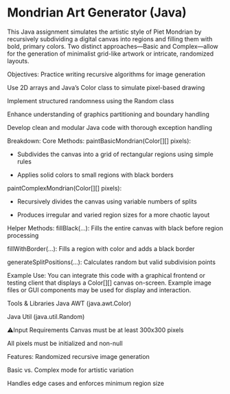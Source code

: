 # Mondrian Art Generator (Java)
This Java assignment simulates the artistic style of Piet Mondrian by recursively subdividing a digital canvas into regions and filling them with bold, primary colors. Two distinct approaches—Basic and Complex—allow for the generation of minimalist grid-like artwork or intricate, randomized layouts.

Objectives:
Practice writing recursive algorithms for image generation

Use 2D arrays and Java’s Color class to simulate pixel-based drawing

Implement structured randomness using the Random class

Enhance understanding of graphics partitioning and boundary handling

Develop clean and modular Java code with thorough exception handling

Breakdown:
Core Methods:
paintBasicMondrian(Color[][] pixels):

- Subdivides the canvas into a grid of rectangular regions using simple rules

- Applies solid colors to small regions with black borders

paintComplexMondrian(Color[][] pixels):

- Recursively divides the canvas using variable numbers of splits

- Produces irregular and varied region sizes for a more chaotic layout

Helper Methods:
fillBlack(...): Fills the entire canvas with black before region processing

fillWithBorder(...): Fills a region with color and adds a black border

generateSplitPositions(...): Calculates random but valid subdivision points

Example Use:
You can integrate this code with a graphical frontend or testing client that displays a Color[][] canvas on-screen. Example image files or GUI components may be used for display and interaction.

Tools & Libraries
Java AWT (java.awt.Color)

Java Util (java.util.Random)

⚠Input Requirements
Canvas must be at least 300x300 pixels

All pixels must be initialized and non-null

Features:
Randomized recursive image generation

Basic vs. Complex mode for artistic variation

Handles edge cases and enforces minimum region size

